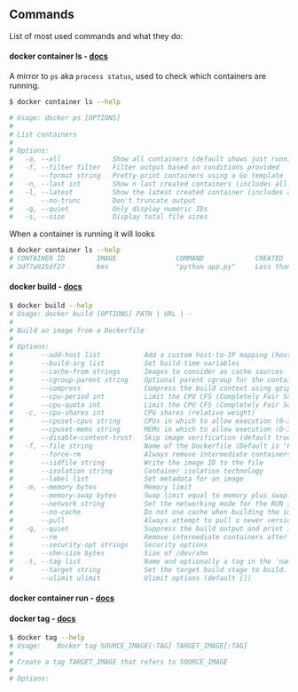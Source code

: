 ## Commands

List of most used commands and what they do:



#### docker container ls - [docs](https://docs.docker.com/engine/reference/commandline/container_ls/)

A mirror to `ps` aka `process status`, used to check which containers are running.

```sh
$ docker container ls --help

# Usage: docker ps [OPTIONS]
#
# List containers
#
# Options:
#   -a, --all             Show all containers (default shows just running)
#   -f, --filter filter   Filter output based on conditions provided
#       --format string   Pretty-print containers using a Go template
#   -n, --last int        Show n last created containers (includes all states) (default -1)
#   -l, --latest          Show the latest created container (includes all states)
#       --no-trunc        Don't truncate output
#   -q, --quiet           Only display numeric IDs
#   -s, --size            Display total file sizes
```

When a container is running it will looks
```sh
$ docker container ls --help
# CONTAINER ID        IMAGE               COMMAND             CREATED                  STATUS              PORTS                  NAMES
# 3df7a925df27        bes                 "python app.py"     Less than a second ago   Up 3 seconds        0.0.0.0:3999->80/tcp   serene_feynman
```

#### docker build - [docs](https://docs.docker.com/engine/reference/commandline/build/)


```sh
$ docker build --help
# Usage: docker build [OPTIONS] PATH | URL | -
#
# Build an image from a Dockerfile
#
# Options:
#       --add-host list           Add a custom host-to-IP mapping (host:ip)
#       --build-arg list          Set build-time variables
#       --cache-from strings      Images to consider as cache sources
#       --cgroup-parent string    Optional parent cgroup for the container
#       --compress                Compress the build context using gzip
#       --cpu-period int          Limit the CPU CFS (Completely Fair Scheduler) period
#       --cpu-quota int           Limit the CPU CFS (Completely Fair Scheduler) quota
#   -c, --cpu-shares int          CPU shares (relative weight)
#       --cpuset-cpus string      CPUs in which to allow execution (0-3, 0,1)
#       --cpuset-mems string      MEMs in which to allow execution (0-3, 0,1)
#       --disable-content-trust   Skip image verification (default true)
#   -f, --file string             Name of the Dockerfile (Default is 'PATH/Dockerfile')
#       --force-rm                Always remove intermediate containers
#       --iidfile string          Write the image ID to the file
#       --isolation string        Container isolation technology
#       --label list              Set metadata for an image
#   -m, --memory bytes            Memory limit
#       --memory-swap bytes       Swap limit equal to memory plus swap: '-1' to enable unlimited swap
#       --network string          Set the networking mode for the RUN instructions during build (default "default")
#       --no-cache                Do not use cache when building the image
#       --pull                    Always attempt to pull a newer version of the image
#   -q, --quiet                   Suppress the build output and print image ID on success
#       --rm                      Remove intermediate containers after a successful build (default true)
#       --security-opt strings    Security options
#       --shm-size bytes          Size of /dev/shm
#   -t, --tag list                Name and optionally a tag in the 'name:tag' format
#       --target string           Set the target build stage to build.
#       --ulimit ulimit           Ulimit options (default [])
```



#### docker container run - [docs](https://docs.docker.com/engine/reference/commandline/container_run/)

#### docker tag - [docs](https://docs.docker.com/engine/reference/commandline/tag/)

```sh
$ docker tag --help
# Usage:	docker tag SOURCE_IMAGE[:TAG] TARGET_IMAGE[:TAG]
#
# Create a tag TARGET_IMAGE that refers to SOURCE_IMAGE
#
# Options:
```
